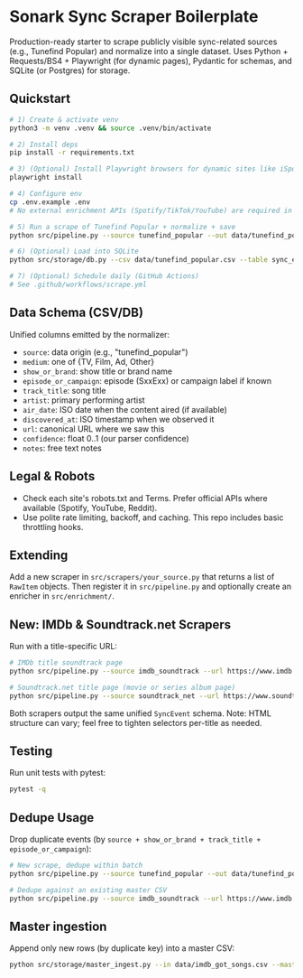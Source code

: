 # Sonark Sync Scraper Boilerplate

Production-ready starter to scrape publicly visible sync-related sources (e.g., Tunefind Popular) and normalize into a single dataset. 
Uses Python + Requests/BS4 + Playwright (for dynamic pages), Pydantic for schemas, and SQLite (or Postgres) for storage.

## Quickstart

```bash
# 1) Create & activate venv
python3 -m venv .venv && source .venv/bin/activate

# 2) Install deps
pip install -r requirements.txt

# 3) (Optional) Install Playwright browsers for dynamic sites like iSpot
playwright install

# 4) Configure env
cp .env.example .env
# No external enrichment APIs (Spotify/TikTok/YouTube) are required in this version.

# 5) Run a scrape of Tunefind Popular + normalize + save
python src/pipeline.py --source tunefind_popular --out data/tunefind_popular.csv

# 6) (Optional) Load into SQLite
python src/storage/db.py --csv data/tunefind_popular.csv --table sync_events

# 7) (Optional) Schedule daily (GitHub Actions)
# See .github/workflows/scrape.yml
```

## Data Schema (CSV/DB)
Unified columns emitted by the normalizer:
- `source`: data origin (e.g., "tunefind_popular")
- `medium`: one of {TV, Film, Ad, Other}
- `show_or_brand`: show title or brand name
- `episode_or_campaign`: episode (SxxExx) or campaign label if known
- `track_title`: song title
- `artist`: primary performing artist
- `air_date`: ISO date when the content aired (if available)
- `discovered_at`: ISO timestamp when we observed it
- `url`: canonical URL where we saw this
- `confidence`: float 0..1 (our parser confidence)
- `notes`: free text notes

## Legal & Robots
- Check each site's robots.txt and Terms. Prefer official APIs where available (Spotify, YouTube, Reddit).
- Use polite rate limiting, backoff, and caching. This repo includes basic throttling hooks.

## Extending
Add a new scraper in `src/scrapers/your_source.py` that returns a list of `RawItem` objects. 
Then register it in `src/pipeline.py` and optionally create an enricher in `src/enrichment/`.


## New: IMDb & Soundtrack.net Scrapers

Run with a title-specific URL:

```bash
# IMDb title soundtrack page
python src/pipeline.py --source imdb_soundtrack --url https://www.imdb.com/title/tt0944947/soundtrack/ --out data/imdb_got_songs.csv

# Soundtrack.net title page (movie or series album page)
python src/pipeline.py --source soundtrack_net --url https://www.soundtrack.net/album/some-show-season-1/ --out data/soundtracknet_show.csv
```

Both scrapers output the same unified `SyncEvent` schema.
Note: HTML structure can vary; feel free to tighten selectors per-title as needed.


## Testing
Run unit tests with pytest:
```bash
pytest -q
```

## Dedupe Usage
Drop duplicate events (by `source + show_or_brand + track_title + episode_or_campaign`):
```bash
# New scrape, dedupe within batch
python src/pipeline.py --source tunefind_popular --out data/tunefind_popular.csv --dedupe

# Dedupe against an existing master CSV
python src/pipeline.py --source imdb_soundtrack --url https://www.imdb.com/title/tt0944947/soundtrack/   --out data/imdb_got_songs.csv --dedupe --existing data/master_sync_events.csv
```


## Master ingestion
Append only new rows (by duplicate key) into a master CSV:
```bash
python src/storage/master_ingest.py --in data/imdb_got_songs.csv --master data/master_sync_events.csv
```
